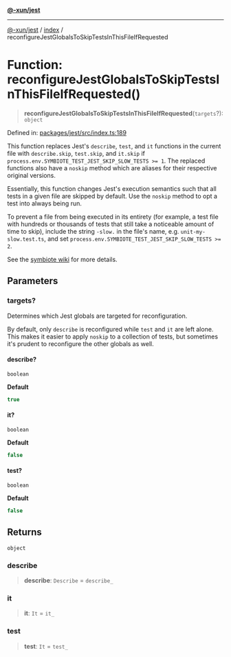 [**@-xun/jest**](../../README.md)

***

[@-xun/jest](../../README.md) / [index](../README.md) / reconfigureJestGlobalsToSkipTestsInThisFileIfRequested

# Function: reconfigureJestGlobalsToSkipTestsInThisFileIfRequested()

> **reconfigureJestGlobalsToSkipTestsInThisFileIfRequested**(`targets`?): `object`

Defined in: [packages/jest/src/index.ts:189](https://github.com/Xunnamius/test-utils/blob/535b8a5ea1a140b21f33b31931dd184e8efe4a32/packages/jest/src/index.ts#L189)

This function replaces Jest's `describe`, `test`, and `it` functions in the
current file with `describe.skip`, `test.skip`, and `it.skip` if
`process.env.SYMBIOTE_TEST_JEST_SKIP_SLOW_TESTS >= 1`. The replaced functions
also have a `noskip` method which are aliases for their respective original
versions.

Essentially, this function changes Jest's execution semantics such that all
tests in a given file are skipped by default. Use the `noskip` method to opt
a test into always being run.

To prevent a file from being executed in its entirety (for example, a test
file with hundreds or thousands of tests that still take a noticeable amount
of time to skip), include the string `-slow.` in the file's name, e.g.
`unit-my-slow.test.ts`, and set
`process.env.SYMBIOTE_TEST_JEST_SKIP_SLOW_TESTS >= 2`.

See the [symbiote wiki](https://github.com/Xunnamius/symbiote/wiki) for more
details.

## Parameters

### targets?

Determines which Jest globals are targeted for reconfiguration.

By default, only `describe` is reconfigured while `test` and `it` are left
alone. This makes it easier to apply `noskip` to a collection of tests, but
sometimes it's prudent to reconfigure the other globals as well.

#### describe?

`boolean`

**Default**

```ts
true
```

#### it?

`boolean`

**Default**

```ts
false
```

#### test?

`boolean`

**Default**

```ts
false
```

## Returns

`object`

### describe

> **describe**: `Describe` = `describe_`

### it

> **it**: `It` = `it_`

### test

> **test**: `It` = `test_`

